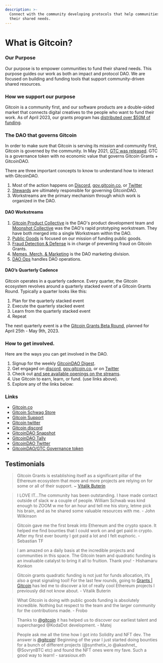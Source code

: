 ```yaml
---
description: >-
  Connect with the community developing protocols that help communities fund
  their shared needs.
---
```


# What is Gitcoin?

### Our Purpose

Our purpose is to empower communities to fund their shared needs. This purpose guides our work as both an impact and protocol DAO. We are focused on building and funding tools that support community-driven shared resources.

### How we support our purpose

Gitcoin is a community first, and our software products are a double-sided market that connects digital creatives to the people who want to fund their work. As of April 2023, our grants program has [distributed over $50M of funding](https://impact.gitcoin.co/).&#x20;

### The DAO that governs Gitcoin

In order to make sure that Gitcoin is serving its mission and community first, Gitcoin is governed by the community. In May 2021, [GTC was released](https://gitcoin.co/blog/introducing-gtc-gitcoins-governance-token/). GTC is a governance token with no economic value that governs Gitcoin Grants + GitcoinDAO.

There are three important concepts to know to understand how to interact with GitcoinDAO.

1. Most of the action happens on [Discord](https://gitcoin.co/discord), [gov.gitcoin.co](https://gov.gitcoin.co), or [Twitter](https://twitter.com/gitcoin)
2. [Stewards](https://gitcoin.co/blog/introducing-the-community-stewards-program/) are ultimately responsible for governing GitcoinDAO.
3. Workstreams are the primary mechanism through which work is organized in the DAO.

#### DAO Workstreams

1. [Gitcoin Product Collective](https://www.notion.so/gitcoin/Gitcoin-Product-Collective-f2860138cbb24505b5cb2d8576119a78) is the DAO's product development team and [Moonshot Collective](https://gitcoin.notion.site/Moonshot-Collective-e8a5bbb2b6f3494db109849d159e1b51) was the DAO's rapid prototyping workstream. They have both merged into a single Workstream within the DAO.&#x20;
2. [Public Goods](https://gitcoin.notion.site/Public-Goods-4ccd579f433c4dff9d8952314468d6e8) is focused on our mission of funding public goods.
3. [Fraud Detection & Defense](https://gitcoin.notion.site/Fraud-Detection-Defense-2bde13c0b8e74fda81435d94e49e2703) is in charge of preventing fraud on Gitcoin Grants.
4. [Memes, Merch, & Marketing](https://www.notion.so/Merch-Memes-Marketing-c1bd89fac8ab4569bf2a676df28025d8) is the DAO marketing division.
5. [DAO Ops](https://gitcoin.notion.site/DAO-Ops-84f425e281ae49579a2b4acf0bad5dd5) handles DAO operations.



#### DAO’s Quarterly Cadence

Gitcoin operates in a quarterly cadence. Every quarter, the Gitcoin ecosystem revolves around a quarterly stacked event of a Gitcoin Grants Round. Typically a quarter looks like this:

1. Plan for the quarterly stacked event
2. Execute the quarterly stacked event
3. Learn from the quarterly stacked event
4. Repeat

The next quarterly event is a the [Gitcoin Grants Beta Round](https://go.gitcoin.co/blog/announcing-the-gitcoin-grants-beta-round), planned for April 25th - May 9th, 2023.

### How to get involved.

Here are the ways you can get involved in the DAO.

1. Signup for the weekly [GitcoinDAO Digest](https://form.typeform.com/to/ttNCMt8w?typeform-source=gov.gitcoin.co).
2. Get engaged on [discord](https://gitcoin.co/discord), [gov.gitcoin.co](https://gov.gitcoin.co), or on [Twitter](https://twitter.com/gitcoin)
3. Check out [and see available openings on the streams](https://www.notion.so/gitcoin/Open-Positions-All-61278bb274694d5d8dd244657da31e1e).
4. Use Gitcoin to earn, learn, or fund. (use links above).
5. Explore any of the links below:

### Links

* [Gitcoin.co](https://gitcoin.co)
* [Gitcoin Schwag Store](https://store.gitcoin.co)
* [Gitcoin Support](https://gitcoin.co/support)
* [Gitcoin twitter](https://twitter.com/gitcoin)
* [Gitcoin discord](https://gitcoin.co/discord)
* [GitcoinDAO Snapshot](https://snapshot.org/#/gitcoindao.eth/)
* [GitcoinDAO Tally](https://www.withtally.com/governance/gitcoin)
* [GitcoinDAO Twitter](https://twitter.com/gitcoindao)
* [GitcoinDAO/GTC Governance token](https://etherscan.io/token/0xde30da39c46104798bb5aa3fe8b9e0e1f348163f)

## Testimonials

> Gitcoin Grants is establishing itself as a significant pillar of the Ethereum ecosystem that more and more projects are relying on for some or all of their support. \~ [Vitalik Buterin](https://vitalik.ca/general/2020/04/30/round5.html)

> I LOVE IT…The community has been outstanding. I have made contact outside of slack w a couple of people. William Schwab was kind enough to ZOOM w me for an hour and tell me his story, letme pick his brain, and as he shared some valuable resources with me. - John Wilkinson

> Gitcoin gave me the first break into Ethereum and the crypto space. It helped me find bounties that I could work on and get paid in crypto. After my first ever bounty I got paid a lot and I felt euphoric. - Sebastian TF

> I am amazed on a daily basis at the incredible projects and communities in this space. The Gitcoin team and quadratic funding is an invaluable catalyst to bring it all to fruition. Thank you! - Hishamaru Konkon

> Gitcoin grants quadratic funding is not just for funds allocation, it’s also a great signaling tool! For the last few rounds, going to [Grants | Gitcoin](https://gitcoin.co/grants/) has led me to discover a lot of really cool Ethereum projects I previously did not know about. - Vitalik Buterin

> What Gitcoin is doing with public goods funding is absolutely incredible. Nothing but respect to the team and the larger community for the contributions made. - Frobo

> Thanks to [@gitcoin](https://gov.gitcoin.co/u/gitcoin) it has helped us to discover our earliest talent and supercharged @KodaDot development. - Matej

> People ask me all the time how I got into Solidity and NFT dev. The answer is [@gitcoin](https://gov.gitcoin.co/u/gitcoin)! Beginning of the year I just started doing bounties for a bunch of different projects (@synthetix\_io @akashnet\_ @SovrynBTC etc) and found the NFT ones were my fave. Such a good way to learn! - sarasioux.eth
